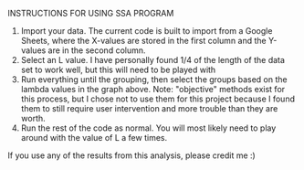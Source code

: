INSTRUCTIONS FOR USING SSA PROGRAM
1. Import your data. The current code is built to import from a Google Sheets, where the X-values are stored in the first column and the Y-values are in the second column.
2. Select an L value. I have personally found 1/4 of the length of the data set to work well, but this will need to be played with
3. Run everything until the grouping, then select the groups based on the lambda values in the graph above.
Note: "objective" methods exist for this process, but I chose not to use them for this project because I found them to still require user intervention and more trouble than they are worth.
4. Run the rest of the code as normal. You will most likely need to play around with the value of L a few times.
   
If you use any of the results from this analysis, please credit me :)
